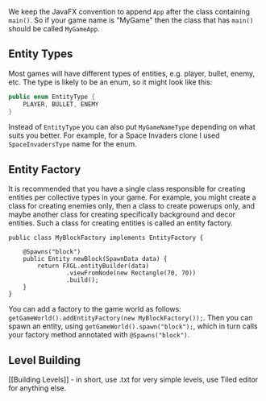 We keep the JavaFX convention to append `App` after the class containing `main()`.
So if your game name is "MyGame" then the class that has `main()` should be called `MyGameApp`.

## Entity Types

Most games will have different types of entities, e.g. player, bullet, enemy, etc.
The type is likely to be an enum, so it might look like this:

```java
public enum EntityType {
    PLAYER, BULLET, ENEMY
}
```

Instead of `EntityType` you can also put `MyGameNameType` depending on what suits you better.
For example, for a Space Invaders clone I used `SpaceInvadersType` name for the enum.

## Entity Factory

It is recommended that you have a single class responsible for creating entities per collective types in your game.
For example, you might create a class for creating enemies only, then a class to create powerups only, and maybe another class for creating specifically background and decor entities.
Such a class for creating entities is called an entity factory.

```
public class MyBlockFactory implements EntityFactory {

    @Spawns("block")
    public Entity newBlock(SpawnData data) {
        return FXGL.entityBuilder(data)
                .viewFromNode(new Rectangle(70, 70))
                .build();
    }
}
```

You can add a factory to the game world as follows: `getGameWorld().addEntityFactory(new MyBlockFactory());`.
Then you can spawn an entity, using `getGameWorld().spawn("block");`, which in turn calls your factory method annotated with `@Spawns("block")`.

## Level Building

[[Building Levels]] - in short, use .txt for very simple levels, use Tiled editor for anything else.